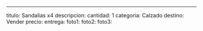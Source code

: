 ---
titulo: Sandalias x4
descripcion: 
cantidad: 1
categoria: Calzado
destino: Vender
precio: 
entrega: 
foto1: 
foto2: 
foto3: 
